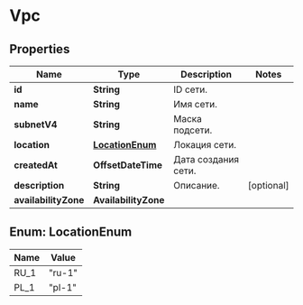 

# Vpc


## Properties

| Name | Type | Description | Notes |
|------------ | ------------- | ------------- | -------------|
|**id** | **String** | ID сети. |  |
|**name** | **String** | Имя сети. |  |
|**subnetV4** | **String** | Маска подсети. |  |
|**location** | [**LocationEnum**](#LocationEnum) | Локация сети. |  |
|**createdAt** | **OffsetDateTime** | Дата создания сети. |  |
|**description** | **String** | Описание. |  [optional] |
|**availabilityZone** | **AvailabilityZone** |  |  |



## Enum: LocationEnum

| Name | Value |
|---- | -----|
| RU_1 | &quot;ru-1&quot; |
| PL_1 | &quot;pl-1&quot; |



